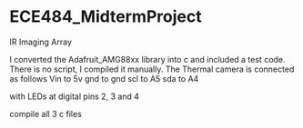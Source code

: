 # ECE484_MidtermProject
IR Imaging Array

I converted the Adafruit_AMG88xx library into c and included a test code.
There is no script, I compiled it manually.
The Thermal camera is connected as follows
Vin to 5v
gnd to gnd
scl to A5
sda to A4

with LEDs at digital pins 2, 3 and 4

compile all 3 c files
